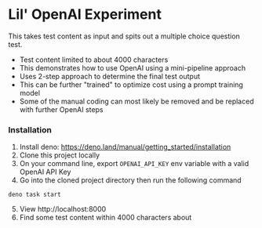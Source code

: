 # Lil' OpenAI Experiment
This takes test content as input and spits out a multiple choice question test.

- Test content limited to about 4000 characters
- This demonstrates how to use OpenAI using a mini-pipeline approach
- Uses 2-step approach to determine the final test output
- This can be further "trained" to optimize cost using a prompt training model
- Some of the manual coding can most likely be removed and be replaced with further OpenAI steps

### Installation
1. Install deno: https://deno.land/manual/getting_started/installation
2. Clone this project locally
3. On your command line, export `OPENAI_API_KEY` env variable with a valid OpenAI API Key
4. Go into the cloned project directory then run the following command
```
deno task start
```
5. View http://localhost:8000
6. Find some test content within 4000 characters about
